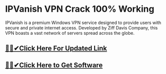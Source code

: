 # IPVanish VPN Crack 100% Working



IPVanish is a premium Windows VPN service designed to provide users with secure and private internet access. Developed by Ziff Davis Company, this VPN boasts a vast network of servers spread across the globe.


## [🎉🚀✔Click Here For Updated Link](https://alitech.click/dl/)
 
 
## [🎉🚀✔Click Here to Get Software](https://alitech.click/dl/)

